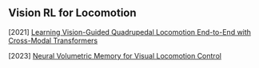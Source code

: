 ## Vision RL for Locomotion

[2021] [Learning Vision-Guided Quadrupedal Locomotion End-to-End with Cross-Modal Transformers](https://arxiv.org/abs/2107.03996)

[2023] [Neural Volumetric Memory for Visual Locomotion Control](https://arxiv.org/abs/2304.01201)